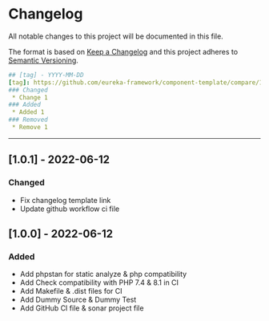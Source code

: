 # Changelog
All notable changes to this project will be documented in this file.

The format is based on [Keep a Changelog](http://keepachangelog.com/en/1.0.0/)
and this project adheres to [Semantic Versioning](http://semver.org/spec/v2.0.0.html).

```yaml
## [tag] - YYYY-MM-DD
[tag]: https://github.com/eureka-framework/component-template/compare/1.0.0...master
### Changed
 * Change 1
### Added
 * Added 1
### Removed
 * Remove 1
```

----

## [1.0.1] - 2022-06-12
### Changed
 - Fix changelog template link
 - Update github workflow ci file

## [1.0.0] - 2022-06-12
### Added
 - Add phpstan for static analyze & php compatibility
 - Add Check compatibility with PHP 7.4 & 8.1 in CI
 - Add Makefile & .dist files for CI
 - Add Dummy Source & Dummy Test
 - Add GitHub CI file & sonar project file
